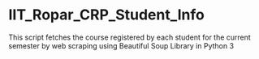 # IIT_Ropar_CRP_Student_Info
This script fetches the course registered by each student for the current semester by web scraping using Beautiful Soup Library in Python 3
